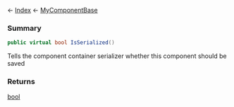 ← [Index](Api-Index) ← [MyComponentBase](VRage.Game.Components.MyComponentBase)

### Summary

```csharp
public virtual bool IsSerialized()
```

Tells the component container serializer whether this component should be saved

### Returns

[bool](https://docs.microsoft.com/en-us/dotnet/api/system.boolean?view=netframework-4.6)



